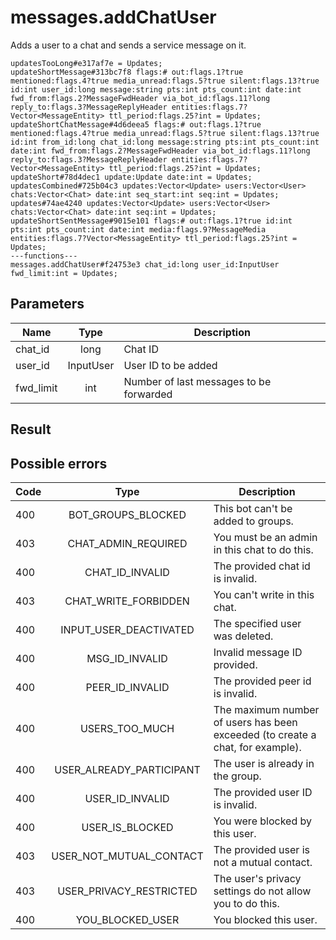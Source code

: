 # messages.addChatUser
Adds a user to a chat and sends a service message on it.

```
updatesTooLong#e317af7e = Updates;
updateShortMessage#313bc7f8 flags:# out:flags.1?true mentioned:flags.4?true media_unread:flags.5?true silent:flags.13?true id:int user_id:long message:string pts:int pts_count:int date:int fwd_from:flags.2?MessageFwdHeader via_bot_id:flags.11?long reply_to:flags.3?MessageReplyHeader entities:flags.7?Vector<MessageEntity> ttl_period:flags.25?int = Updates;
updateShortChatMessage#4d6deea5 flags:# out:flags.1?true mentioned:flags.4?true media_unread:flags.5?true silent:flags.13?true id:int from_id:long chat_id:long message:string pts:int pts_count:int date:int fwd_from:flags.2?MessageFwdHeader via_bot_id:flags.11?long reply_to:flags.3?MessageReplyHeader entities:flags.7?Vector<MessageEntity> ttl_period:flags.25?int = Updates;
updateShort#78d4dec1 update:Update date:int = Updates;
updatesCombined#725b04c3 updates:Vector<Update> users:Vector<User> chats:Vector<Chat> date:int seq_start:int seq:int = Updates;
updates#74ae4240 updates:Vector<Update> users:Vector<User> chats:Vector<Chat> date:int seq:int = Updates;
updateShortSentMessage#9015e101 flags:# out:flags.1?true id:int pts:int pts_count:int date:int media:flags.9?MessageMedia entities:flags.7?Vector<MessageEntity> ttl_period:flags.25?int = Updates;
---functions---
messages.addChatUser#f24753e3 chat_id:long user_id:InputUser fwd_limit:int = Updates;
```

## Parameters
| Name | Type | Description |
| ---- | :----: | ----------- |
| chat_id | long | Chat ID |
| user_id | InputUser | User ID to be added |
| fwd_limit | int | Number of last messages to be forwarded |


## Result


## Possible errors
| Code | Type | Description |
| ---- | :----: | ----------- |
| 400 | BOT_GROUPS_BLOCKED | This bot can't be added to groups. |
| 403 | CHAT_ADMIN_REQUIRED | You must be an admin in this chat to do this. |
| 400 | CHAT_ID_INVALID | The provided chat id is invalid. |
| 403 | CHAT_WRITE_FORBIDDEN | You can't write in this chat. |
| 400 | INPUT_USER_DEACTIVATED | The specified user was deleted. |
| 400 | MSG_ID_INVALID | Invalid message ID provided. |
| 400 | PEER_ID_INVALID | The provided peer id is invalid. |
| 400 | USERS_TOO_MUCH | The maximum number of users has been exceeded (to create a chat, for example). |
| 400 | USER_ALREADY_PARTICIPANT | The user is already in the group. |
| 400 | USER_ID_INVALID | The provided user ID is invalid. |
| 400 | USER_IS_BLOCKED | You were blocked by this user. |
| 403 | USER_NOT_MUTUAL_CONTACT | The provided user is not a mutual contact. |
| 403 | USER_PRIVACY_RESTRICTED | The user's privacy settings do not allow you to do this. |
| 400 | YOU_BLOCKED_USER | You blocked this user. |

